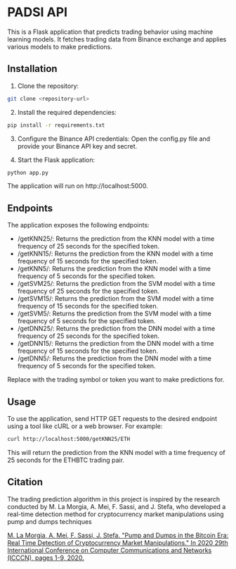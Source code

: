 # PADSI API
This is a Flask application that predicts trading behavior using machine learning models. It fetches trading data from Binance exchange and applies various models to make predictions.

## Installation
1. Clone the repository:
```bash
git clone <repository-url>
```
2. Install the required dependencies:
```bash
pip install -r requirements.txt
```

3. Configure the Binance API credentials:
Open the config.py file and provide your Binance API key and secret.

4. Start the Flask application:

```bash
python app.py
```
The application will run on http://localhost:5000.

## Endpoints
The application exposes the following endpoints:

* /getKNN25/<token>: Returns the prediction from the KNN model with a time frequency of 25 seconds for the specified token.
* /getKNN15/<token>: Returns the prediction from the KNN model with a time frequency of 15 seconds for the specified token.
* /getKNN5/<token>: Returns the prediction from the KNN model with a time frequency of 5 seconds for the specified token.
* /getSVM25/<token>: Returns the prediction from the SVM model with a time frequency of 25 seconds for the specified token.
* /getSVM15/<token>: Returns the prediction from the SVM model with a time frequency of 15 seconds for the specified token.
* /getSVM5/<token>: Returns the prediction from the SVM model with a time frequency of 5 seconds for the specified token.
* /getDNN25/<token>: Returns the prediction from the DNN model with a time frequency of 25 seconds for the specified token.
* /getDNN15/<token>: Returns the prediction from the DNN model with a time frequency of 15 seconds for the specified token.
* /getDNN5/<token>: Returns the prediction from the DNN model with a time frequency of 5 seconds for the specified token.

Replace <token> with the trading symbol or token you want to make predictions for.

## Usage
To use the application, send HTTP GET requests to the desired endpoint using a tool like cURL or a web browser. For example:

```bash
curl http://localhost:5000/getKNN25/ETH
```
This will return the prediction from the KNN model with a time frequency of 25 seconds for the ETHBTC trading pair.

## Citation

The trading prediction algorithm in this project is inspired by the research conducted by M. La Morgia, A. Mei, F. Sassi, and J. Stefa, who developed a real-time detection method for cryptocurrency market manipulations using pump and dumps techniques 

[M. La Morgia, A. Mei, F. Sassi, J. Stefa. "Pump and Dumps in the Bitcoin Era: Real Time Detection of Cryptocurrency Market Manipulations." In 2020 29th International Conference on Computer Communications and Networks (ICCCN), pages 1-9, 2020.](https://doi.org/10.1109/ICCCN49398.2020.9209660)
